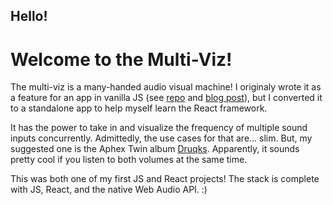 ## Hello!

# Welcome to the Multi-Viz!

The multi-viz is a many-handed audio visual machine! I originaly wrote it as a feature for an app in vanilla JS (see [repo](https://github.com/angelopoole/Bloom-FrontEnd) and [blog post](https://dev.to/rizz0s/creating-an-audio-visualizer-that-can-handle-multiple-audio-sources-dynamically-all-in-vanilla-js-5hfl)), but I converted it to a standalone app to help myself learn the React framework. 

It has the power to take in and visualize the frequency of multiple sound inputs concurrently. Admittedly, the use cases for that are... slim. But, my suggested one is the Aphex Twin album [Druqks](https://en.wikipedia.org/wiki/Drukqs). Apparently, it sounds pretty cool if you listen to both volumes at the same time.

This was both one of my first JS and React projects! The stack is complete with JS, React, and the native Web Audio API. :)
